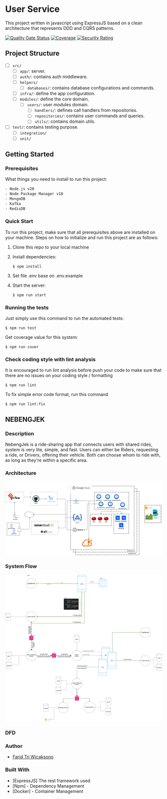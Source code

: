# User Service
This project written in javascript using ExpressJS based on a clean architecture that represents DDD and CQRS patterns. 

[![Quality Gate Status](https://sonarcloud.io/api/project_badges/measure?project=thrive-roadshow_node-thrive&metric=alert_status)](https://sonarcloud.io/summary/new_code?id=thrive-roadshow_node-thrive)
[![Coverage](https://sonarcloud.io/api/project_badges/measure?project=thrive-roadshow_node-thrive&metric=coverage)](https://sonarcloud.io/summary/new_code?id=thrive-roadshow_node-thrive)
[![Security Rating](https://sonarcloud.io/api/project_badges/measure?project=thrive-roadshow_node-thrive&metric=security_rating)](https://sonarcloud.io/summary/new_code?id=thrive-roadshow_node-thrive)

## Project Structure
- [ ] `src/`
  - [ ] `app/`: server.
  - [ ] `auth/`: contains auth middleware.
  - [ ] `helpers/`
    - [ ] `databases/`: contains database configurations and commands.
  - [ ] `infra/`: define the app configuration.
  - [ ] `modules/`: define the core domain.
    - [ ] `users/`: user modules domain.
      - [ ] `handlers/`: defines call handlers from repositories.
      - [ ] `repositories/`: contains user commands and queries.
      - [ ] `utils/`: contains domain utils.
- [ ] `test/`: contains testing purpose.
  - [ ] `integration/`
  - [ ] `unit/`

## Getting Started
### Prerequisites

What things you need to install to run this project:

```
- Node.js v20
- Node Package Manager v10
- MongoDB
- Kafka
- RedisDB
```

### Quick Start
To run this project, make sure that all prerequisites above are installed on your machine. Steps on how to initialize and run this project are as follows:

1. Clone this repo to your local machine

2. Install dependencies:
   ```
   $ npm install
   ```
3. Set file .env base on .env.example

4. Start the server:
   ```
   $ npm run start
   ```

### Running the tests

Just simply use this command to run the automated tests:
```
$ npm run test
```

Get coverage value for this system:
```
$ npm run cover
```

### Check coding style with lint analysis ###
It is encouraged to run lint analysis before push your code to make sure that there are no issues on your coding style / formatting
```
$ npm run lint
```

To fix simple error code format, run this command
```
$ npm run lint:fix
```

## NEBENGJEK
### Description
NebengJek is a ride-sharing app that connects users with shared rides, system is very lite, simple,
and fast. Users can either be Riders, requesting a ride, or Drivers, offering their vehicle. 
Both can choose whom to ride with, as long as they're within a specific area.

### Architecture
![NebengJek Architecture](NebengJek.jpg)

### System Flow

![NebengJek System Flow](NebengJek.drawio.png)

### DFD


### Author
* [Farid Tri Wicaksono](https://github.com/farid-alfernass)

### Built With

* [ExpressJS] The rest framework used
* [Npm] - Dependency Management
* [Docker] - Container Management

